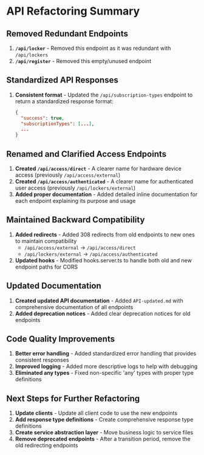 # API Refactoring Summary

## Removed Redundant Endpoints

1. **`/api/locker`** - Removed this endpoint as it was redundant with `/api/lockers`
2. **`/api/register`** - Removed this empty/unused endpoint

## Standardized API Responses

1. **Consistent format** - Updated the `/api/subscription-types` endpoint to return a standardized response format:
   ```json
   {
     "success": true,
     "subscriptionTypes": [...],
     ...
   }
   ```

## Renamed and Clarified Access Endpoints

1. **Created `/api/access/direct`** - A clearer name for hardware device access (previously `/api/access/external`)
2. **Created `/api/access/authenticated`** - A clearer name for authenticated user access (previously `/api/lockers/external`)
3. **Added proper documentation** - Added detailed inline documentation for each endpoint explaining its purpose and usage

## Maintained Backward Compatibility

1. **Added redirects** - Added 308 redirects from old endpoints to new ones to maintain compatibility
   - `/api/access/external` → `/api/access/direct`
   - `/api/lockers/external` → `/api/access/authenticated`
2. **Updated hooks** - Modified hooks.server.ts to handle both old and new endpoint paths for CORS

## Updated Documentation

1. **Created updated API documentation** - Added `API-updated.md` with comprehensive documentation of all endpoints
2. **Added deprecation notices** - Added clear deprecation notices for old endpoints

## Code Quality Improvements

1. **Better error handling** - Added standardized error handling that provides consistent responses
2. **Improved logging** - Added more descriptive logs to help with debugging
3. **Eliminated any types** - Fixed non-specific 'any' types with proper type definitions

## Next Steps for Further Refactoring

1. **Update clients** - Update all client code to use the new endpoints
2. **Add response type definitions** - Create comprehensive response type definitions
3. **Create service abstraction layer** - Move business logic to service files
4. **Remove deprecated endpoints** - After a transition period, remove the old redirecting endpoints
